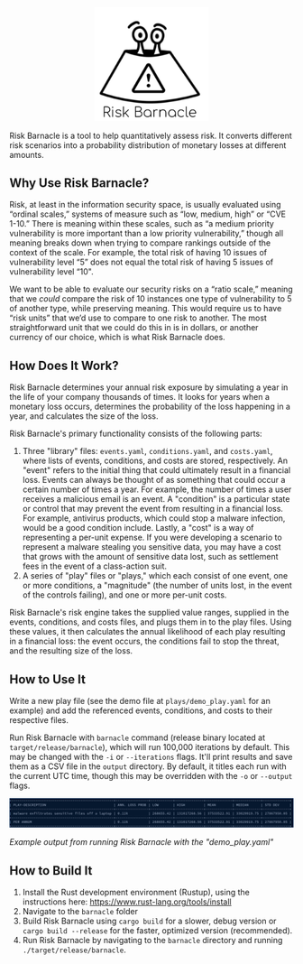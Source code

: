 <p align="center">
  <img src="https://github.com/Will-Low/risk-barnacle/blob/master/images/barnaclebill.png" width="40%">
</p>
Risk Barnacle is a tool to help quantitatively assess risk. It converts different risk scenarios into a probability distribution of monetary losses at different amounts.

## Why Use Risk Barnacle?

Risk, at least in the information security space, is usually evaluated using “ordinal scales,” systems of measure such as “low, medium, high” or “CVE 1-10.” There is meaning within these scales, such as “a medium priority vulnerability is more important than a low priority vulnerability,” though all meaning breaks down when trying to compare rankings outside of the context of the scale. For example, the total risk of having 10 issues of vulnerability level “5” does not equal the total risk of having 5 issues of vulnerability level “10".

We want to be able to evaluate our security risks on a “ratio scale,” meaning that we _could_ compare the risk of 10 instances one type of vulnerability to 5 of another type, while preserving meaning. This would require us to have “risk units” that we’d  use to compare to one risk to another. The most straightforward unit that we could do this in is in dollars, or another currency of our choice, which is what Risk Barnacle does.

## How Does It Work?

Risk Barnacle determines your annual risk exposure by simulating a year in the life of your company thousands of times. It looks for years when a monetary loss occurs, determines the probability of the loss happening in a year, and calculates the size of the loss.

Risk Barnacle's primary functionality consists of the following parts:

1. Three "library" files: `events.yaml`, `conditions.yaml`, and `costs.yaml`, where lists of events, conditions, and costs are stored, respectively. An "event" refers to the initial thing that could ultimately result in a financial loss. Events can always be thought of as something that could occur a certain number of times a year. For example, the number of times a user receives a malicious email is an event. A "condition" is a particular state or control that may prevent the event from resulting in a financial loss. For example, antivirus products, which could stop a malware infection, would be a good condition include. Lastly, a "cost" is a way of representing a per-unit expense. If you were developing a scenario to represent a malware stealing you sensitive data, you may have a cost that grows with the amount of sensitive data lost, such as settlement fees in the event of a class-action suit.
2. A series of "play" files or "plays," which each consist of one event, one or more conditions, a "magnitude" (the number of units lost, in the event of the controls failing), and one or more per-unit costs.

Risk Barnacle's risk engine takes the supplied value ranges, supplied in the events, conditions, and costs files, and plugs them in to the play files. Using these values, it then calculates the annual likelihood of each play resulting in a financial loss: the event occurs, the conditions fail to stop the threat, and the resulting size of the loss.

## How to Use It
Write a new play file (see the demo file at `plays/demo_play.yaml` for an example) and add the referenced events, conditions, and costs to their respective files.

Run Risk Barnacle with `barnacle` command (release binary located at `target/release/barnacle`), which will run 100,000 iterations by default. This may be changed with the `-i` or `--iterations` flags. It'll print results and save them as a CSV file in the `output` directory. By default, it titles each run with the current UTC time, though this may be overridden with the `-o` or `--output` flags.

<p align="center">
  <img src="https://github.com/Will-Low/risk-barnacle/blob/master/images/examplescreenshot.png">
</p>

*Example output from running Risk Barnacle with the "demo_play.yaml"*


## How to Build It
1. Install the Rust development environment (Rustup), using the instructions here: https://www.rust-lang.org/tools/install
2. Navigate to the `barnacle` folder
3. Build Risk Barnacle using `cargo build` for a slower, debug version or `cargo build --release` for the faster, optimized version (recommended).
4. Run Risk Barnacle by navigating to the `barnacle` directory and running `./target/release/barnacle`.

